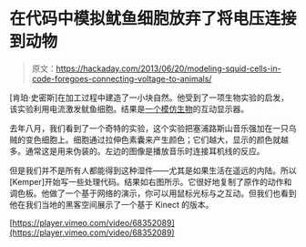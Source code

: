 # 在代码中模拟鱿鱼细胞放弃了将电压连接到动物

> 原文：<https://hackaday.com/2013/06/20/modeling-squid-cells-in-code-foregoes-connecting-voltage-to-animals/>

[肯珀·史密斯]在加工过程中建造了一小块自然。他受到了一项生物实验的启发，该实验利用电流激发鱿鱼细胞。结果是[一个模仿生物](http://distantshape.com/blog/2013/06/interactive-squid-skin/)的互动显示器。

去年八月，我们看到了一个奇特的实验，这个实验把塞浦路斯山音乐强加在一只乌贼的变色细胞上。细胞通过拉伸色素囊来产生颜色；它们越大，显示的颜色就越多。通常这是用来伪装的。左边的图像是播放音乐时连接耳机线的反应。

但是我们并不是所有人都能得到这种湿件——尤其是如果生活在遥远的内陆。所以[Kemper]开始写一些处理代码。结果如右图所示。它很好地复制了原作的动作和调色板。他做了一个基于网络的演示，你可以用鼠标光标与之互动。但我们也看到他在我们当地的黑客空间展示了一个基于 Kinect 的版本。

[https://player.vimeo.com/video/68352089](https://player.vimeo.com/video/68352089)